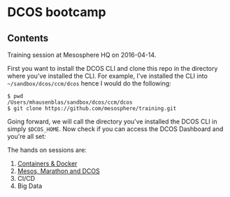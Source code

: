 # DCOS bootcamp

## Contents

Training session at Mesosphere HQ on 2016-04-14.

First you want to install the DCOS CLI and clone this repo in the directory where you've installed the CLI. For example, I've installed the CLI into `~/sandbox/dcos/ccm/dcos` hence I would do the following:

    $ pwd
    /Users/mhausenblas/sandbox/dcos/ccm/dcos
    $ git clone https://github.com/mesosphere/training.git

Going forward, we will call the directory you've installed the DCOS CLI in simply `$DCOS_HOME`. Now check if you can access the DCOS Dashboard and you're all set:

The hands on sessions are:

1. [Containers &amp; Docker](docker/)
1. [Mesos, Marathon and DCOS](dcos/)
1. CI/CD
1. Big Data
